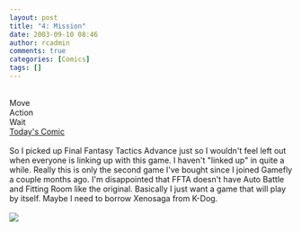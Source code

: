```yaml
---
layout: post
title: "4: Mission"
date: 2003-09-10 08:46
author: rcadmin
comments: true
categories: [Comics]
tags: []
---
```

 
<br />
Move
<br />
Action
<br />
Wait
<br />
<a href=http://www.bitsmack.com/modules.php?op=modload&name=Comics&file=index&action=comic&id=329>Today's Comic</a>
<br />

<br />
So I picked up Final Fantasy Tactics Advance just so I wouldn't feel left out when everyone is linking up with this game. I haven't "linked up" in quite a while. Really this is only the second game I've bought since I joined Gamefly a couple months ago. I'm disappointed that FFTA doesn't have Auto Battle and Fitting Room like the original. Basically I just want a game that will play by itself. Maybe I need to borrow Xenosaga from K-Dog.<Br><br><!--more--><img src='/wp/wp-content/comics/20030910.gif' alt'' />
